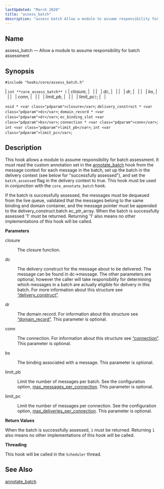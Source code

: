 ```yaml
---
lastUpdated: "March 2020"
title: "assess_batch"
description: "assess batch Allow a module to assume responsibility for batch assessment int core assess batch closure dc dr bs conn limit pb limit pc void closure delivery construct dc domain record dr ec binding slot bs connection conn int limit pb int limit pc This hook allows a module to..."
---
```


<a name="hooks.core.assess_batch"></a> 
## Name

assess_batch — Allow a module to assume responsibility for batch assessment

## Synopsis

`#include "hooks/core/assess_batch.h"`

| `int **core_assess_batch** (` | <var class="pdparam">closure</var>, |   |
|   | <var class="pdparam">dc</var>, |   |
|   | <var class="pdparam">dr</var>, |   |
|   | <var class="pdparam">bs</var>, |   |
|   | <var class="pdparam">conn</var>, |   |
|   | <var class="pdparam">limit_pb</var>, |   |
|   | <var class="pdparam">limit_pc</var>`)`; |   |

`void * <var class="pdparam">closure</var>`;
`delivery_construct * <var class="pdparam">dc</var>`;
`domain_record * <var class="pdparam">dr</var>`;
`ec_binding_slot <var class="pdparam">bs</var>`;
`connection * <var class="pdparam">conn</var>`;
`int <var class="pdparam">limit_pb</var>`;
`int <var class="pdparam">limit_pc</var>`;<a name="idp40316032"></a> 
## Description

This hook allows a module to assume responsibility for batch assessment. It must read the custom annotation set in the [annotate_batch](/momentum/3/3-api/hooks-core-annotate-batch) hook from the message context for each message in the batch, set up the batch in the delivery context (see below for "successfully assessed"), and set the `batch_assessed` flag in the delivery context to true. This hook must be used in conjunction with the `core_annotate_batch` hook.

If the batch is successfully assessed, the messages must be dequeued from the live queue, validated that the messages belong to the same binding and domain container, and the message pointer must be appended to the delivery_construct.batch ec_ptr_array. When the batch is successfully assessed '1' must be returned. Returning '1' also means no other implementations of this hook will be called.

**<a name="idp40319936"></a> Parameters**

<dl class="variablelist">

<dt>closure</dt>

<dd>

The closure function.

</dd>

<dt>dc</dt>

<dd>

The delivery construct for the message about to be delivered. The message can be found in dc->message. The other parameters are optional, however the caller will take responsibility for determining which messages in a batch are actually eligible for delivery in this batch. For more information about this structure see [“delivery_construct”](/momentum/3/3-api/structs-delivery-construct).

</dd>

<dt>dr</dt>

<dd>

The domain record. For information about this structure see [“domain_record”](/momentum/3/3-api/structs-domain-record). This parameter is optional.

</dd>

<dt>conn</dt>

<dd>

The connection. For information about this structure see [“connection”](/momentum/3/3-api/structs-connection). This parameter is optional.

</dd>

<dt>bs</dt>

<dd>

The binding associated with a message. This parameter is optional.

</dd>

<dt>limit_pb</dt>

<dd>

Limit the number of messages per batch. See the configuration option, [max_messages_per_connection](/momentum/3/3-reference/conf-ref-max-recipients-per-connection). This parameter is optional.

</dd>

<dt>limit_pc</dt>

<dd>

Limit the number of messages per connection. See the configuration option, [max_deliveries_per_connection](/momentum/3/3-reference/3-reference-conf-ref-max-deliveries-per-connection). This parameter is optional.

</dd>

</dl>

**<a name="idp36882896"></a> Return Values**

When the batch is successfully assessed, `1` must be returned. Returning `1` also means no other implementations of this hook will be called.

**<a name="idp36884704"></a> Threading**

This hook will be called in the `Scheduler` thread.

<a name="idp36886224"></a> 
## See Also

[annotate_batch](/momentum/3/3-api/hooks-core-annotate-batch)